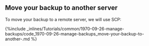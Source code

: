 <!-- usedin: [ _legacy_docker/Tutorials] - post: -->


## Move your backup to another server
To move your backup to a remote server, we will use SCP:



{%include _inlines/Tutorials/common/1970-09-26-manage-backups/code_1970-09-26-manage-backups_move-your-backup-to-another-.md %}





